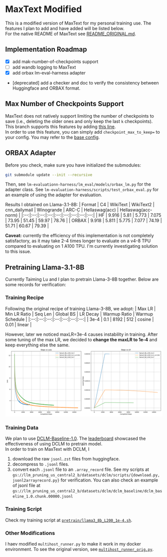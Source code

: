 # MaxText Modified

This is a modified version of MaxText for my personal training use. The features I plan to add and have added will be listed below.  
For the native README of MaxText see [README_ORIGINAL.md](README_ORIGINAL.md).

## Implementation Roadmap
- [x] add mak-number-of-checkpoints support
- [ ] add wandb logging to MaxText
- [x] add orbax lm-eval-harness adapter
- [deprecated] add a checker and doc to verify the consistency between Huggingface and ORBAX format.

## Max Number of Checkpoints Support
MaxText does not natively support limiting the number of checkpoints to save (i.e., deleting the older ones and only keep the last `k` checkpoints). This branch supports this features by adding [this line](https://github.com/Zephyr271828/maxtext/blob/0ac88df254f6d4ae1da377a1549e29309223f878/MaxText/checkpointing.py#L86).  
In order to use this feature, you can simply add `checkpoint_max_to_keep=` to your config. You may refer to the [base config](https://github.com/Zephyr271828/maxtext/blob/0ac88df254f6d4ae1da377a1549e29309223f878/MaxText/configs/base.yml#L49).

## ORBAX Adapter
Before you check, make sure you have initialized the submodules:
```bash
git submodule update --init --recursive
```
Then, see `lm-evaluationn-harness/lm_eval/models/orbax_lm.py` for the adapter class. See `lm-evaluation-harness/scripts/test_orbax_eval.py` for an example of using the adapter for evaluation.  

Results I obtained on Llama-3.1-8B:
| Format | C4 | WikiText | WikiText2 | cnn_dailymail | Winogrande | ARC-C | Hellaswag(acc) | Hellaswag(acc-norm) | 
|:--:|:--:|:--:|:--:|:--:|:--:|:--:|:--:|:--:|
| HF | 9.916 | 5.81 | 5.773 | 7.075 | 73.95 | 51.45 | 59.97 | 78.76 |
| ORBAX | 9.918 | 5.811 | 5.775 | 7.077 | 74.19 | 51.71 | 60.67 | 79.39 | 

**Caveat:** currently the efficiency of this implementation is not completely satisfactory, as it may take 2-4 times longer to evaluate on a v4-8 TPU compared to evaluating on 1 A100 TPU. I'm currently investigating solution to this issue.

## Pretraining Llama-3.1-8B
Currently Taiming Lu and I plan to pretrain Llama-3-8B together. Below are some records for verification:

### Training Recipe
Following the original recipe of training Llama-3-8B, we adopt:
| Max LR | Min LR Ratio | Seq Len | Global BS | LR Decay | Warmup Ratio | Warmup Schedule |
|:--:|:--:|:--:|:--:|:--:|:--:|:--:|
| 3e-4 | 0.1 | 8192 | 512 | cosine | 0.01 | linear |

However, later we noticed maxLR=3e-4 causes instability in training. After some tuning of the max LR, we decided to **change the maxLR to 1e-4** and keep everything else the same.
![llama-3.1-8b-losses](figs/losses.png)

### Training Data
We plan to use [DCLM-Baseline-1.0](https://huggingface.co/datasets/mlfoundations/dclm-baseline-1.0). The [leaderboard](https://github.com/mlfoundations/dclm?tab=readme-ov-file#leaderboard) showcased the effectiveness of using DCLM to pretrain model.  
In order to train on MaxText with DCLM, I 
1. download the raw `jsonl.zst` files from huggingface.
2. decompress to `.jsonl` files.
3. convert each `.jsonl` file to an `.array_record` file.
See my scripts at `gs://llm_pruning_us_central2_b/datasets/dclm/scripts/{download.py, jsonl2arrayrecord.py}` for verification. You can also check an example of jsonl file at `gs://llm_pruning_us_central2_b/datasets/dclm/dclm_baseline/dclm_baseline_1.0.chunk.00000.jsonl`

### Training Script
Check my training script at [`pretrain/llama3_8b_L200_1e-4.sh`](pretrain/llama3_8b_L200_1e-4.sh).

### Other Modifications
I haev modified `multihost_runner.py` to make it work in my docker environment. To see the original version, see [`multihost_runner_orig.py`](multihost_runner_orig.py).

